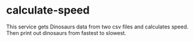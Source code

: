 # calculate-speed
This service gets Dinosaurs data from two csv files and calculates speed.<br/>
Then print out dinosaurs from fastest to slowest.
